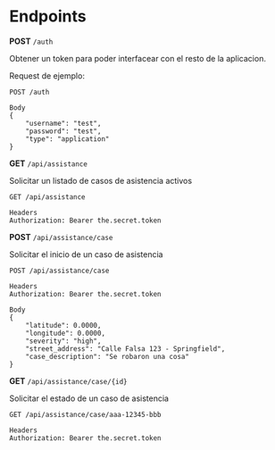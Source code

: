 # Endpoints

**POST** `/auth`

Obtener un token para poder interfacear con el resto de la aplicacion.

Request de ejemplo:

```
POST /auth

Body
{
    "username": "test",
    "password": "test",
    "type": "application"
}
```

**GET** `/api/assistance`

Solicitar un listado de casos de asistencia activos

```
GET /api/assistance

Headers
Authorization: Bearer the.secret.token
```

**POST** `/api/assistance/case`

Solicitar el inicio de un caso de asistencia

```
POST /api/assistance/case

Headers
Authorization: Bearer the.secret.token

Body
{
    "latitude": 0.0000,
    "longitude": 0.0000,
    "severity": "high",
    "street_address": "Calle Falsa 123 - Springfield",
    "case_description": "Se robaron una cosa"
}
```

**GET** `/api/assistance/case/{id}`

Solicitar el estado de un caso de asistencia

```
GET /api/assistance/case/aaa-12345-bbb

Headers
Authorization: Bearer the.secret.token
```